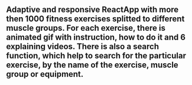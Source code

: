 ## Adaptive and responsive ReactApp with more then 1000 fitness exercises splitted to different muscle groups. For each exercise, there is animated gif with instruction, how to do it and 6 explaining videos. There is also a search function, which help to search for the particular exercise, by the name of the exercise, muscle group or equipment.